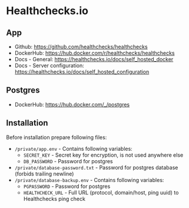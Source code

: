 # Healthchecks.io

## App

- Github: <https://github.com/healthchecks/healthchecks>
- DockerHub: <https://hub.docker.com/r/healthchecks/healthchecks>
- Docs - General: <https://healthchecks.io/docs/self_hosted_docker>
- Docs - Server configuration: <https://healthchecks.io/docs/self_hosted_configuration>

## Postgres

- DockerHub: <https://hub.docker.com/_/postgres>

## Installation

Before installation prepare following files:

- `/private/app.env` - Contains following variables:
    - `SECRET_KEY` - Secret key for encryption, is not used anywhere else
    - `DB_PASSWORD` - Password for postgres
- `/private/database-password.txt` - Password for postgres database (forbids trailing newline)
- `/private/database-backup.env` - Contains following variables:
    - `PGPASSWORD` - Password for postgres
    - `HEALTHCHECK_URL` - Full URL (protocol, domain/host, ping uuid) to Healthchecks ping check
